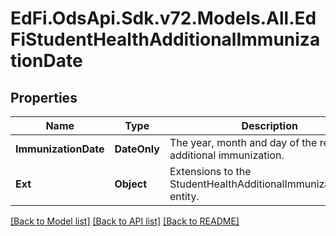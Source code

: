 # EdFi.OdsApi.Sdk.v72.Models.All.EdFiStudentHealthAdditionalImmunizationDate

## Properties

Name | Type | Description | Notes
------------ | ------------- | ------------- | -------------
**ImmunizationDate** | **DateOnly** | The year, month and day of the related additional immunization. | 
**Ext** | **Object** | Extensions to the StudentHealthAdditionalImmunizationDate entity. | [optional] 

[[Back to Model list]](../../README.md#documentation-for-models) [[Back to API list]](../../README.md#documentation-for-api-endpoints) [[Back to README]](../../README.md)

